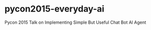 pycon2015-everyday-ai
=====================

Pycon 2015 Talk on Implementing Simple But Useful Chat Bot AI Agent

